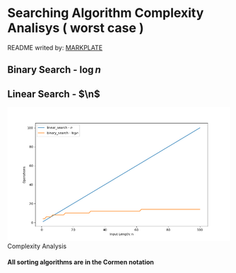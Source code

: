 

**Searching Algorithm Complexity Analisys ( worst case )**
==========================================================

README writed by: [MARKPLATE](https://github.com/cecinuga/markplate)

Binary Search - $\log n$
------------------------

Linear Search - $\n$
--------------------

![](./source/searching_complexity.png)Complexity Analysis
  

  
#### All sorting algorithms are in the Cormen notation

